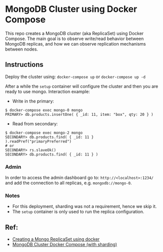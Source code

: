# MongoDB Cluster using Docker Compose

This repo creates a MongoDB cluster (aka ReplicaSet) using Docker Compose. The main goal is to observe write/read behavior between MongoDB replicas, and how we can observe replication mechanisms between nodes.


## Instructions
Deploy the cluster using: `docker-compose up` or `docker-compose up -d`

After a while the `setup` container will configure the cluster and then you are ready to use mongo.
Interaction example:
- Write in the primary:
```
$ docker-compose exec mongo-0 mongo
PRIMARY> db.products.insertOne( { _id: 11, item: "box", qty: 20 } )
```

- Read from secondary:
```
$ docker-compose exec mongo-2 mongo
SECONDARY> db.products.find( { _id: 11 } ).readPref("primaryPreferred")
# or
SECONDARY> rs.slaveOk()
SECONDARY> db.products.find( { _id: 11 } )
```

### Admin
In order to access the admin dashboard go to: `http://<localhost>:1234/` and add the connection to all replicas, e.g. `mongodb://mongo-0`.

### Notes
- For this deployment, sharding was not a requirement, hence we skip it.
- The `setup` container is only used to run the replica configuration.


## Ref:
- [Creating a Mongo ReplicaSet using docker](https://www.youtube.com/watch?v=mlw7vWISaF4&t=627s)
- [MongoDB Cluster Docker Compose (with sharding)](https://github.com/minhhungit/mongodb-cluster-docker-compose)